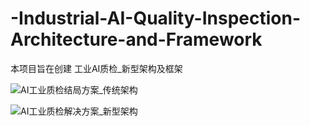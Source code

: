 # -Industrial-AI-Quality-Inspection-Architecture-and-Framework
本项目旨在创建 工业AI质检_新型架构及框架


![AI工业质检结局方案_传统架构](https://github.com/StarShang/-Industrial-AI-Quality-Inspection-Architecture-and-Framework/assets/51013149/293e9199-ad65-439b-b880-195f926219d5)


![AI工业质检解决方案_新型架构](https://github.com/StarShang/-Industrial-AI-Quality-Inspection-Architecture-and-Framework/assets/51013149/f70a52c3-7b79-459d-9732-43b7f3aa16fc)

